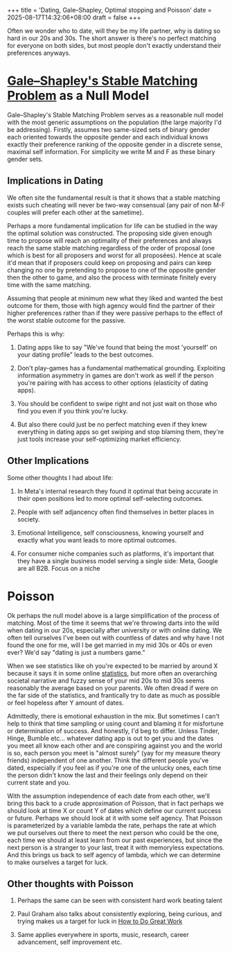 +++
title = 'Dating, Gale–Shapley, Optimal stopping and Poisson'
date = 2025-08-17T14:32:06+08:00
draft = false
+++

Often we wonder who to date, will they be my life partner, why is dating so hard in our 20s and 30s. The short answer is there's no perfect matching for everyone on both sides, but most people don't exactly understand their preferences anyways.

# [Gale–Shapley's Stable Matching Problem](https://en.wikipedia.org/wiki/Gale–Shapley_algorithm) as a Null Model

Gale–Shapley's Stable Matching Problem serves as a reasonable null model with the most generic assumptions on the population (the large majority I'd be addressing). Firstly, assumes two same-sized sets of binary gender each oriented towards the opposite gender and each individual knows exactly their preference ranking of the opposite gender in a discrete sense, maximal self information. For simplicity we write M and F as these binary gender sets.

## Implications in Dating
We often site the fundamental result is that it shows that a stable matching exists such cheating will never be two-way consensual (any pair of non M-F couples will prefer each other at the sametime). 

Perhaps a more fundamental implication for life can be studied in the way the optimal solution was constructed. The proposing side given enough time to propose will reach an optimality of their preferences and always reach the same stable matching regardless of the order of proposal (one which is best for all proposers and worst for all proposées). Hence at scale it'd mean that if proposers could keep on proposing and pairs can keep changing no one by pretending to propose to one of the opposite gender then the other to game, and also the process with terminate finitely every time with the same matching.

Assuming that people at minimum new what they liked and wanted the best outcome for them, those with high agency would find the partner of their higher preferences rather than if they were passive perhaps to the effect of the worst stable outcome for the passive.

Perhaps this is why:

1) Dating apps like to say "We've found that being the most 'yourself' on your dating profile" leads to the best outcomes.

2) Don't play-games has a fundamental mathematical grounding. Exploiting information asymmetry in games are don't work as well if the person you're pairing with has access to other options (elasticity of dating apps).

3) You should be confident to swipe right and not just wait on those who find you even if you think you're lucky.

4) But also there could just be no perfect matching even if they knew everything in dating apps so get swiping and stop blaming them, they're just tools increase your self-optimizing market efficiency.


## Other Implications 

Some other thoughts I had about life:

1) In Meta's internal research they found it optimal that being accurate in their open positions led to more optimal self-selecting outcomes.

2) People with self adjancency often find themselves in better places in society.

3) Emotional Intelligence, self consciousness, knowing yourself and exactly what you want leads to more optimal outcomes.

4) For consumer niche companies such as platforms, it's important that they have a single business model serving a single side: Meta, Google are all B2B. Focus on a niche 

# Poisson

Ok perhaps the null model above is a large simplification of the process of matching. Most of the time it seems that we're throwing darts into the wild when dating in our 20s, especially after university or with online dating. We often tell ourselves I've been out with countless of dates and why have I not found the one for me, will I be get married in my mid 30s or 40s or even ever? We'd say "dating is just a numbers game."

When we see statistics like oh you're expected to be married by around X because it says it in some online [statistics](https://en.wikipedia.org/wiki/List_of_countries_by_age_at_first_marriage), but more often an overarching societal narrative and fuzzy sense of your mid 20s to mid 30s seems reasonably the average based on your parents. We often dread if were on the far side of the statistics, and frantically try to date as much as possible or feel hopeless after Y amount of dates.

Admittedly, there is emotional exhaustion in the mix. But sometimes I can't help to think that time sampling or using count and blaming it for misfortune or determination of success. And honestly, I'd beg to differ. Unless Tinder, Hinge, Bumble etc... whatever dating app is out to get you and the dates you meet all know each other and are conspiring against you and the world is so, each person you meet is "almost surely" (yay for my measure theory friends) independent of one another. Think the different people you've dated, especially if you feel as if you're one of the unlucky ones, each time the person didn't know the last and their feelings only depend on their current state and you.

With the assumption independence of each date from each other, we'll bring this back to a crude approximation of Poisson, that in fact perhaps we should look at time X or count Y of dates which define our current success or future. Perhaps we should look at it with some self agency. That Poisson is parameterized by a variable lambda the rate, perhaps the rate at which we put ourselves out there to meet the next person who could be the one, each time we should at least learn from our past experiences, but since the next person is a stranger to your last, treat it with memoryless expectations. And this brings us back to self agency of lambda, which we can determine to make ourselves a target for luck.

## Other thoughts with Poisson

1) Perhaps the same can be seen with consistent hard work beating talent

2) Paul Graham also talks about consistently exploring, being curious, and trying makes us a target for luck in [How to Do Great Work](https://paulgraham.com/greatwork.html)

3) Same applies everywhere in sports, music, research, career advancement, self improvement etc.